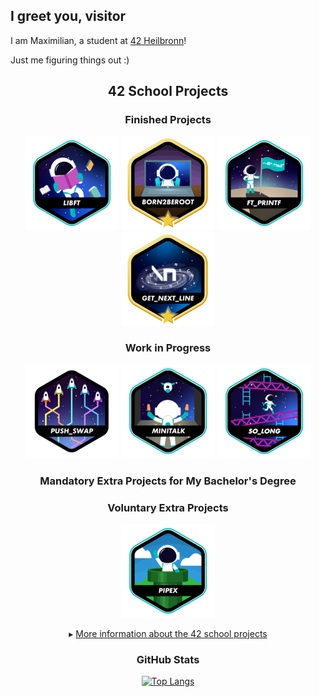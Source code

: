 ## I greet you, visitor

I am Maximilian, a student at [42 Heilbronn](https://www.42heilbronn.de/en/)!

Just me figuring things out :)

<div align="center">

## 42 School Projects

### Finished Projects

<a href="https://github.com/maxrmax/libft">![42 Badge](https://github.com/maxrmax/maxrmax/blob/main/42_badges/libfte.png)</a>
<a href="https://github.com/maxrmax/Born2beroot">![42 Badge](https://github.com/maxrmax/maxrmax/blob/main/42_badges/born2berootm.png)</a>
<a href="https://github.com/maxrmax/ft_printf">![42 Badge](https://github.com/maxrmax/maxrmax/blob/main/42_badges/ft_printfe.png)</a>
<a href="https://github.com/maxrmax/get_next_line">![42 Badge](https://github.com/maxrmax/maxrmax/blob/main/42_badges/get_next_linem.png)</a>

### Work in Progress
<a href="https://github.com/maxrmax/push_swap">![42 Badge](https://github.com/maxrmax/maxrmax/blob/main/42_badges/push_swapn.png)</a>
<a href="https://github.com/maxrmax/minitalk">![42 Badge](https://github.com/maxrmax/maxrmax/blob/main/42_badges/minitalke.png)</a>
<a href="https://github.com/maxrmax/so_long">![42 Badge](https://github.com/maxrmax/maxrmax/blob/main/42_badges/so_longe.png)</a>

### Mandatory Extra Projects for My Bachelor's Degree

### Voluntary Extra Projects

<a href="https://github.com/maxrmax/pipex">![42 Badge](https://github.com/maxrmax/maxrmax/blob/main/42_badges/pipexe.png)</a>

<!-- ### Multiple Choice Projects that i didn't choose -->
<!-- <a href="https://github.com/maxrmax/FdF">![42 Badge](https://github.com/maxrmax/maxrmax/blob/main/42_badges/FdFe.png)</a> -->
<!-- <a href="https://github.com/maxrmax/fract-ol">![42 Badge](https://github.com/maxrmax/maxrmax/blob/main/42_badges/fract-ole.png)</a> -->

&#9656; [More information about the 42 school projects](https://github.com/maxrmax/42_core_curriculum)

### GitHub Stats

[![Top Langs](https://github-readme-stats.vercel.app/api/top-langs/?username=maxrmax&layout=compact&theme=tokyonight&hide_title=false)](https://github.com/anuraghazra/github-readme-stats)

</div>

<!--
**maxrmax/maxrmax** is a ✨ _special_ ✨ repository because its `README.md` (this file) appears on your GitHub profile.

Here are some ideas to get you started:

- 🔭 I’m currently working on ...
- 🌱 I’m currently learning ...
- 👯 I’m looking to collaborate on ...
- 🤔 I’m looking for help with ...
- 💬 Ask me about ...
- 📫 How to reach me: ...
- 😄 Pronouns: ...
- ⚡ Fun fact: ...
-->
